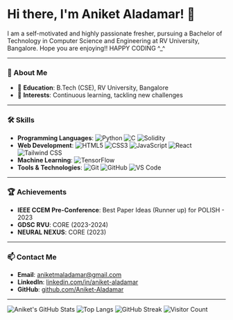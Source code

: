 # Hi there, I'm Aniket Aladamar! 👋

I am a self-motivated and highly passionate fresher, pursuing a Bachelor of Technology in Computer Science and Engineering at RV University, Bangalore. Hope you are enjoying!!
HAPPY CODING ^_^

---

### 🚀 About Me
- 🏫 **Education**: B.Tech (CSE), RV University, Bangalore
- 🎯 **Interests**: Continuous learning, tackling new challenges

---

### 🛠️ Skills
- **Programming Languages**: ![Python](https://img.shields.io/badge/Python-3776AB?style=flat&logo=python&logoColor=white) ![C](https://img.shields.io/badge/C-00599C?style=flat&logo=c&logoColor=white) ![Solidity](https://img.shields.io/badge/Solidity-363636?style=flat&logo=solidity&logoColor=white)
- **Web Development**: ![HTML5](https://img.shields.io/badge/HTML5-E34F26?style=flat&logo=html5&logoColor=white) ![CSS3](https://img.shields.io/badge/CSS3-1572B6?style=flat&logo=css3&logoColor=white) ![JavaScript](https://img.shields.io/badge/JavaScript-F7DF1E?style=flat&logo=javascript&logoColor=black) ![React](https://img.shields.io/badge/React-61DAFB?style=flat&logo=react&logoColor=black) ![Tailwind CSS](https://img.shields.io/badge/Tailwind_CSS-38B2AC?style=flat&logo=tailwind-css&logoColor=white)
- **Machine Learning**: ![TensorFlow](https://img.shields.io/badge/TensorFlow-FF6F00?style=flat&logo=tensorflow&logoColor=white)
- **Tools & Technologies**: ![Git](https://img.shields.io/badge/Git-F05032?style=flat&logo=git&logoColor=white) ![GitHub](https://img.shields.io/badge/GitHub-181717?style=flat&logo=github&logoColor=white) ![VS Code](https://img.shields.io/badge/VS%20Code-007ACC?style=flat&logo=visual-studio-code&logoColor=white)

---

### 🏆 Achievements
- **IEEE CCEM Pre-Conference**: Best Paper Ideas (Runner up) for POLISH - 2023
- **GDSC RVU**: CORE (2023-2024)
- **NEURAL NEXUS**: CORE (2023)

---

### 📫 Contact Me
- **Email**: [aniketmaladamar@gmail.com](mailto:aniketmaladamar@gmail.com)
- **LinkedIn**: [linkedin.com/in/aniket-aladamar](https://www.linkedin.com/in/aniket-aladamar)
- **GitHub**: [github.com/Aniket-Aladamar](https://github.com/Aniket-Aladamar)

---

![Aniket's GitHub Stats](https://github-readme-stats.vercel.app/api?username=Aniket-Aladamar&show_icons=true&theme=radical)
![Top Langs](https://github-readme-stats.vercel.app/api/top-langs/?username=Aniket-Aladamar&layout=compact&theme=radical)
![GitHub Streak](https://github-readme-streak-stats.herokuapp.com/?user=Aniket-Aladamar&theme=radical)
![Visitor Count](https://komarev.com/ghpvc/?username=Aniket-Aladamar&color=blue)


<!--
**Aniket-Aladamar/Aniket-Aladamar** is a ✨ _special_ ✨ repository because its `README.md` (this file) appears on your GitHub profile.

Here are some ideas to get you started:

- 🔭 I’m currently working on ...
- 🌱 I’m currently learning ...
- 👯 I’m looking to collaborate on ...
- 🤔 I’m looking for help with ...
- 💬 Ask me about ...
- 📫 How to reach me: ...
- 😄 Pronouns: ...
- ⚡ Fun fact: ...
-->
